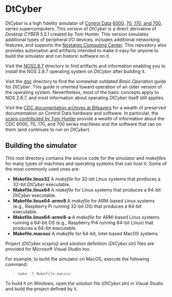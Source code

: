 # DtCyber
*DtCyber* is a high fidelity simulator of
[Control Data](https://en.wikipedia.org/wiki/Control_Data_Corporation)
[6000](https://en.wikipedia.org/wiki/CDC_6000_series),
[70, 170, and 700](https://en.wikipedia.org/wiki/CDC_Cyber#Cyber_70_and_170_series),
series supercomputers. This version of *DtCyber* is a direct derivative of
*Desktop CYBER 5.5.1* created by Tom Hunter. This version simulates additional
types of peripheral I/O devices, includes additional networking features, and
supports the [Nostalgic Computing Center](http://www.nostalgiccomputing.org).
This repository also provides automation and artifacts intended to make it easy for
anyone to build the simulator and run historic software on it.

Visit the [NOS2.8.7](NOS2.8.7) directory to find artifacts and information enabling
you to install the NOS 2.8.7 operating system on *DtCyber* after building it.

Visit the [doc](doc) directory to find the somewhat outdated *Basic Operation* guide
for *DtCyber*. This guide is oriented toward operation of an older version of the
operating system. Nevertheless, most of the basic concepts apply to NOS 2.8.7, and
most information about operating *DtCyber* itself still applies.

Visit the [CDC documentation archives at Bitsavers](http://bitsavers.trailing-edge.com/pdf/cdc/)
for a wealth of preserved documentation on Control Data hardware and software. In
particular, the [scans contributed by Tom Hunter](http://bitsavers.trailing-edge.com/pdf/cdc/Tom_Hunter_Scans/)
provide a wealth of information about the CDC 6000, 70, 170, and 700 series machines
and the software that ran on them (and continues to run on *DtCyber*).

## Building the simulator
This root directory contains the source code for the simulator and *makefiles* for
many types of machines and operating systems that can host it. Some of the most
commonly used ones are:

- **Makefile.linux32** A *makefile* for 32-bit Linux systems that produces a 32-bit
    *DtCyber* executable.
- **Makefile.linux64** A *makefile* for Linux systems that produces a 64-bit
    *DtCyber* executable.
- **Makefile.linux64-armv8** A *makefile* for ARM-based Linux systems (e.g.,
    Raspberry Pi running 32-bit OS) that produces a 64-bit executable.
- **Makefile.linux64-armv8-a** A *makefile* for ARM-based Linux systems
    running a 64-bit OS (e.g., Raspberry Pi4 running 64-bit Linux) that produces
    a 64-bit executable.
- **Makefile.macosx** A *makefile* for 64-bit, Intel-based MacOS systems.

Project (*DtCyber.vcxproj*) and solution definition (*DtCyber.sln*) files are
provided for Microsoft Visual Studio too.

For example, to build the simulator on MacOS, execute the following command:

>`make -f Makefile.macosx`

To build it on Windows, open the solution file (*DtCyber.sln*) in Visual Studio
and build the project defined by it.
 

